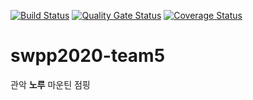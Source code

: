 [![Build Status](https://travis-ci.org/swsnu/swpp2020-team5.svg?branch=master)](https://travis-ci.org/swsnu/swpp2020-team5)
[![Quality Gate Status](https://sonarcloud.io/api/project_badges/measure?project=swsnu_swpp2020-team5&metric=alert_status)](https://sonarcloud.io/dashboard?id=swsnu_swpp2020-team5)
[![Coverage Status](https://coveralls.io/repos/github/swsnu/swpp2020-team5/badge.svg?branch=master)](https://coveralls.io/github/swsnu/swpp2020-team5?branch=master)
# swpp2020-team5
 관악 **노루** 마운틴 점핑



